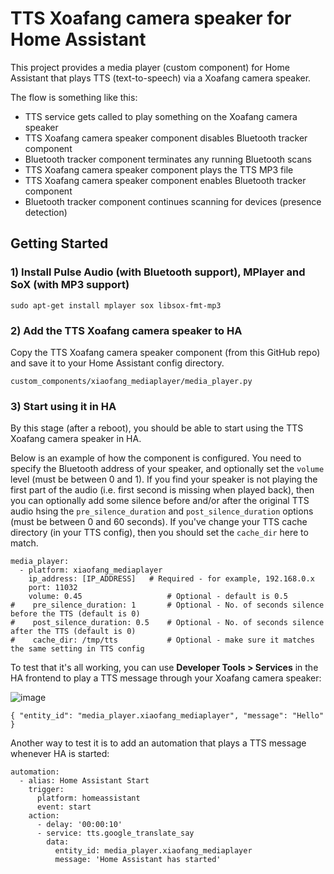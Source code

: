 # TTS Xoafang camera speaker for Home Assistant

This project provides a media player (custom component) for Home Assistant that plays TTS (text-to-speech) via a Xoafang camera speaker.


The flow is something like this:

- TTS service gets called to play something on the Xoafang camera speaker
- TTS Xoafang camera speaker component disables Bluetooth tracker component
- Bluetooth tracker component terminates any running Bluetooth scans
- TTS Xoafang camera speaker component plays the TTS MP3 file
- TTS Xoafang camera speaker component enables Bluetooth tracker component
- Bluetooth tracker component continues scanning for devices (presence detection)

## Getting Started

### 1) Install Pulse Audio (with Bluetooth support), MPlayer and SoX (with MP3 support)

```
sudo apt-get install mplayer sox libsox-fmt-mp3
```

### 2) Add the TTS Xoafang camera speaker to HA

Copy the TTS Xoafang camera speaker component (from this GitHub repo) and save it to your Home Assistant config directory.

```
custom_components/xiaofang_mediaplayer/media_player.py
```

### 3) Start using it in HA

By this stage (after a reboot), you should be able to start using the TTS Xoafang camera speaker in HA.

Below is an example of how the component is configured. You need to specify the Bluetooth address of your speaker, and optionally set the `volume` level (must be between 0 and 1). If you find your speaker is not playing the first part of the audio (i.e. first second is missing when played back), then you can optionally add some silence before and/or after the original TTS audio hsing the `pre_silence_duration` and `post_silence_duration` options (must be between 0 and 60 seconds). If you've change your TTS cache directory (in your TTS config), then you should set the `cache_dir` here to match.

```
media_player:
  - platform: xiaofang_mediaplayer
    ip_address: [IP_ADDRESS]   # Required - for example, 192.168.0.x
    port: 11032
    volume: 0.45                   # Optional - default is 0.5
#    pre_silence_duration: 1       # Optional - No. of seconds silence before the TTS (default is 0)
#    post_silence_duration: 0.5    # Optional - No. of seconds silence after the TTS (default is 0)
#    cache_dir: /tmp/tts           # Optional - make sure it matches the same setting in TTS config
```
To test that it's all working, you can use **Developer Tools > Services** in the HA frontend to play a TTS message through your Xoafang camera speaker:

![image](https://user-images.githubusercontent.com/8870047/57437834-b773ef00-7296-11e9-891e-9a181ebb6520.png)

`{ "entity_id": "media_player.xiaofang_mediaplayer", "message": "Hello" }`

Another way to test it is to add an automation that plays a TTS message whenever HA is started:

```
automation: 
  - alias: Home Assistant Start
    trigger:
      platform: homeassistant
      event: start
    action:
      - delay: '00:00:10'
      - service: tts.google_translate_say
        data:
          entity_id: media_player.xiaofang_mediaplayer
          message: 'Home Assistant has started'
```
